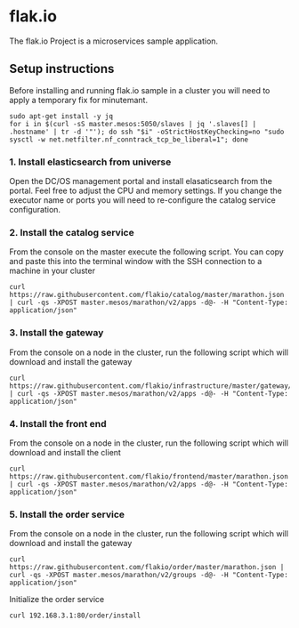 # flak.io
The flak.io Project is a microservices sample application.

## Setup instructions

Before installing and running flak.io sample in a cluster you will need to apply a temporary fix for minutemant.
```
sudo apt-get install -y jq
for i in $(curl -sS master.mesos:5050/slaves | jq '.slaves[] | .hostname' | tr -d '"'); do ssh "$i" -oStrictHostKeyChecking=no "sudo sysctl -w net.netfilter.nf_conntrack_tcp_be_liberal=1"; done
```

### 1. Install elasticsearch from universe
Open the DC/OS management portal and install elasaticsearch from the portal. Feel free to adjust the CPU and memory settings.  If you change the executor name or ports you will need to re-configure the catalog service configuration.
### 2. Install the catalog service
From the console on the master execute the following script.  You can copy and paste this into the terminal window with the SSH connection to a machine in your cluster
```
curl https://raw.githubusercontent.com/flakio/catalog/master/marathon.json | curl -qs -XPOST master.mesos/marathon/v2/apps -d@- -H "Content-Type: application/json"
```
### 3. Install the gateway
From the console on a node in the cluster, run the following script which will download and install the gateway
```
curl https://raw.githubusercontent.com/flakio/infrastructure/master/gateway/marathon.json | curl -qs -XPOST master.mesos/marathon/v2/apps -d@- -H "Content-Type: application/json"
```

### 4. Install the front end
From the console on a node in the cluster, run the following script which will download and install the client
```
curl https://raw.githubusercontent.com/flakio/frontend/master/marathon.json | curl -qs -XPOST master.mesos/marathon/v2/apps -d@- -H "Content-Type: application/json"
```
### 5. Install the order service
From the console on a node in the cluster, run the following script which will download and install the gateway
```
curl https://raw.githubusercontent.com/flakio/order/master/marathon.json | curl -qs -XPOST master.mesos/marathon/v2/groups -d@- -H "Content-Type: application/json"
```
Initialize the order service
```
curl 192.168.3.1:80/order/install
```
